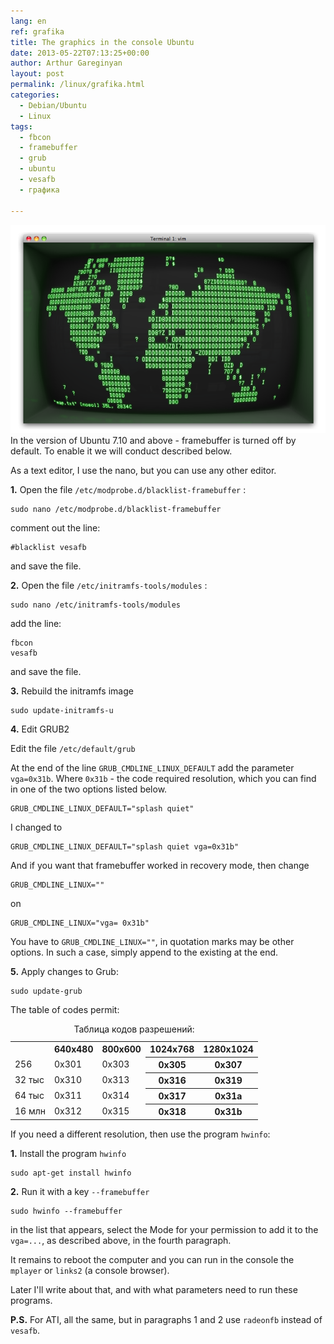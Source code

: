 ```yaml
---
lang: en
ref: grafika
title: The graphics in the console Ubuntu
date: 2013-05-22T07:13:25+00:00
author: Arthur Gareginyan
layout: post
permalink: /linux/grafika.html
categories:
  - Debian/Ubuntu
  - Linux
tags:
  - fbcon
  - framebuffer
  - grub
  - ubuntu
  - vesafb
  - графика

---
```


![thumb](/images/screenshot.png)
In the version of Ubuntu 7.10 and above - framebuffer is turned off by default. To enable it we will conduct described below.

As a text editor, I use the nano, but you can use any other editor.

**1.** Open the file `/etc/modprobe.d/blacklist-framebuffer` :

```
sudo nano /etc/modprobe.d/blacklist-framebuffer
```

comment out the line:

	#blacklist vesafb

and save the file.

**2.** Open the file `/etc/initramfs-tools/modules` :

```
sudo nano /etc/initramfs-tools/modules
```

add the line:

	fbcon
	vesafb

and save the file.

**3.** Rebuild the initramfs image

```
sudo update-initramfs-u
```

**4.** Edit GRUB2

Edit the file `/etc/default/grub`

At the end of the line `GRUB_CMDLINE_LINUX_DEFAULT` add the parameter `vga=0x31b`.  Where `0x31b` - the code required resolution, which you can find in one of the two options listed below.

	GRUB_CMDLINE_LINUX_DEFAULT="splash quiet"

I changed to

	GRUB_CMDLINE_LINUX_DEFAULT="splash quiet vga=0x31b"

And if you want that  framebuffer worked in recovery mode, then change

	GRUB_CMDLINE_LINUX=""

on

	GRUB_CMDLINE_LINUX="vga= 0x31b"

You have to `GRUB_CMDLINE_LINUX=""`, in quotation marks may be other options. In such a case, simply append to the existing at the end.

**5.** Apply changes to Grub:

```
sudo update-grub
```

The table of codes permit:

<table>
	<caption>Таблица кодов разрешений:</caption>
		<tr><th></th><th>640x480</th><th>800x600</th><th>1024x768</th><th>1280x1024</th></tr>
		<tr><td>256</td><td>0x301</td><td>0x303</td><th>0x305</th><th>0x307</th></tr>
		<tr><td>32 тыс</td><td>0x310</td><td>0x313</td><th>0x316</th><th>0x319</th></tr>
		<tr><td>64 тыс</td><td>0x311</td><td>0x314</td><th>0x317</th><th>0x31a</th></tr>
		<tr><td>16 млн</td><td>0x312</td><td>0x315</td><th>0x318</th><th>0x31b</th></tr>
</table>


If you need a different resolution, then use the program `hwinfo`:

**1.** Install the program `hwinfo`

```
sudo apt-get install hwinfo
```

**2.** Run it with a key `--framebuffer`

```
sudo hwinfo --framebuffer
```

in the list that appears, select the Mode for your permission to add it to the `vga=...`, as described above, in the fourth paragraph.

It remains to reboot the computer and you can run in the console the `mplayer` or `links2` (a console browser).

Later I'll write about that, and with what parameters need to run these programs.

**P.S.**
For ATI, all the same, but in paragraphs 1 and 2 use `radeonfb` instead of `vesafb`.


